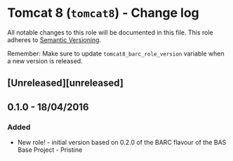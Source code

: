 # Tomcat 8 (`tomcat8`) - Change log
 
All notable changes to this role will be documented in this file.
This role adheres to [Semantic Versioning](http://semver.org/spec/v2.0.0.html).
 
Remember: Make sure to update `tomcat8_barc_role_version` variable when a new version is released.
 
## [Unreleased][unreleased]
 
## 0.1.0 - 18/04/2016

### Added

* New role! - initial version based on 0.2.0 of the BARC flavour of the BAS Base Project - Pristine
